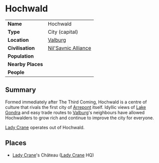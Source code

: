# Hochwald

|||
| --- | --- |
| **Name** | Hochwald | place.4
| **Type** | City (capital) |
| **Location** | [Valburg](../../civilisations/nilsavnic-alliance/states/valburg.md) |
| **Civilisation** | [Nil'Savnic Alliance](../../civilisations/nilsavnic-alliance/nilsavnic-alliance.md) |
| **Population** | |
| **Nearby Places** | |
| **People** | |

## Summary

Formed immediately after The Third Coming, Hochwald is a centre of culture that rivals the first city of [Arrepont](arrepont.md) itself. Idyllic views of [Lake Gondra](../rivers-lakes/lake-gondra.md) and easy trade routes to [Valburg](../../civilisations/nilsavnic-alliance/states/valburg.md)'s neighbours have allowed Hochwalders to grow rich and continue to improve the city for everyone.

[Lady Crane](../../organisations/lady-crane.md) operates out of Hochwald.

## Places

- [Lady Crane](../../organisations/lady-crane.md)'s Château ([Lady Crane](../../organisations/lady-crane.md) HQ)
